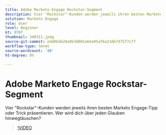 ```yaml
---
title: Adobe Marketo Engage Rockstar-Segment
description: Vier "Rockstar"-Kunden werden jeweils ihren besten Marketo Engage-Tipp oder Trick präsentieren. Wer wird dich über jeden Glauben hinwegtäuschen?
solution: Marketo Engage
role: User
level: Beginner
kt: 9707
thumbnail: 340311.jpeg
source-git-commit: edd0bdb28a9b3d065a64a95af6a216b747577c77
workflow-type: tm+mt
source-wordcount: '48'
ht-degree: 0%

---
```


# Adobe Marketo Engage Rockstar-Segment

Vier &quot;Rockstar&quot;-Kunden werden jeweils ihren besten Marketo Engage-Tipp oder Trick präsentieren. Wer wird dich über jeden Glauben hinwegtäuschen?

>[!VIDEO](https://video.tv.adobe.com/v/340311/?quality=12&learn=on)
